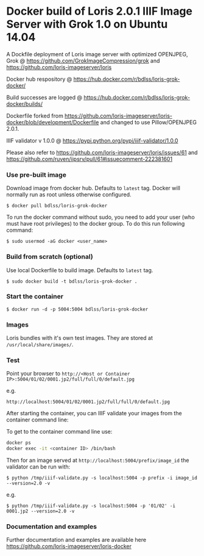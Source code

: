 Docker build of Loris 2.0.1 IIIF Image Server with Grok 1.0 on Ubuntu 14.04
===========


A Dockfile deployment of Loris image server with optimized OPENJPEG, Grok @ https://github.com/GrokImageCompression/grok and https://github.com/loris-imageserver/loris

Docker hub respository @ https://hub.docker.com/r/bdlss/loris-grok-docker/

Build successes are logged @ https://hub.docker.com/r/bdlss/loris-grok-docker/builds/

Dockerfile forked from https://github.com/loris-imageserver/loris-docker/blob/development/Dockerfile and changed to use Pillow/OPENJPEG 2.0.1.

IIIF validator v 1.0.0 @ https://pypi.python.org/pypi/iiif-validator/1.0.0

Please also refer to https://github.com/loris-imageserver/loris/issues/61 and https://github.com/ruven/iipsrv/pull/61#issuecomment-222381601

### Use  pre-built image
Download image from docker hub. Defaults to `latest` tag. Docker will normally run as root unless otherwise configured.

    $ docker pull bdlss/loris-grok-docker

To run the docker command without sudo, you need to add your user (who must have root privileges) to the docker group. To do this run following command:

	$ sudo usermod -aG docker <user_name>
	
### Build from scratch (optional)	
Use local Dockerfile to build image. Defaults to `latest` tag.

    $ sudo docker build -t bdlss/loris-grok-docker .

### Start the container

    $ docker run -d -p 5004:5004 bdlss/loris-grok-docker

### Images

Loris bundles with it's own test images. They are stored at `/usr/local/share/images/`.

### Test

Point your browser to `http://<Host or Container IP>:5004/01/02/0001.jp2/full/full/0/default.jpg`

e.g.

`http://localhost:5004/01/02/0001.jp2/full/full/0/default.jpg`

After starting the container, you can IIIF validate your images from the container command line:

To get to the container command line use:

```bash
docker ps
docker exec -it <container ID> /bin/bash
```

Then for an image served at `http://localhost:5004/prefix/image_id` the validator can be run with:

    $ python /tmp/iiif-validate.py -s localhost:5004 -p prefix -i image_id --version=2.0 -v

e.g.

    $ python /tmp/iiif-validate.py -s localhost:5004 -p '01/02' -i 0001.jp2 --version=2.0 -v

### Documentation and examples

Further documentation and examples are available here https://github.com/loris-imageserver/loris-docker
